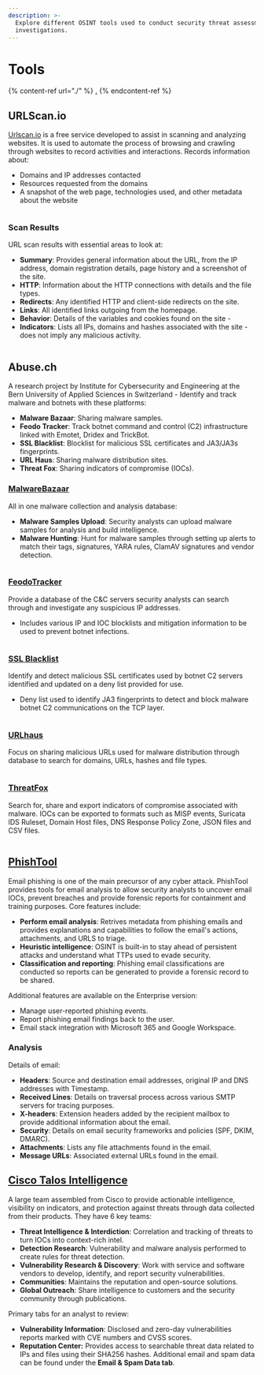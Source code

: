 ```yaml
---
description: >-
  Explore different OSINT tools used to conduct security threat assessments and
  investigations.
---
```


# Tools

{% content-ref url="./" %}
[.](./)
{% endcontent-ref %}

## URLScan.io

[Urlscan.io](https://urlscan.io) is a free service developed to assist in scanning and analyzing websites. It is used to automate the process of browsing and crawling through websites to record activities and interactions. Records information about:

* Domains and IP addresses contacted
* Resources requested from the domains
* A snapshot of the web page, technologies used, and other metadata about the website

<figure><img src="https://tryhackme-images.s3.amazonaws.com/user-uploads/5fc2847e1bbebc03aa89fbf2/room-content/db3fb7276dd4c303a5ef7aa04a2ad8a0.gif" alt=""><figcaption></figcaption></figure>

### Scan Results

URL scan results with essential areas to look at:

* **Summary**: Provides general information about the URL, from the IP address, domain registration details, page history and a screenshot of the site.
* **HTTP**: Information about the HTTP connections with details and the file types.
* **Redirects**: Any identified HTTP and client-side redirects on the site.
* **Links**: All identified links outgoing from the homepage.
* **Behavior**: Details of the variables and cookies found on the site -&#x20;
* **Indicators**: Lists all IPs, domains and hashes associated with the site - does not imply any malicious activity.

<figure><img src="https://tryhackme-images.s3.amazonaws.com/user-uploads/5fc2847e1bbebc03aa89fbf2/room-content/5ba68bbdd6e7e9ef2bbe2a0dc13106bc.gif" alt=""><figcaption></figcaption></figure>

## Abuse.ch

A research project by Institute for Cybersecurity and Engineering at the Bern University of Applied Sciences in Switzerland - Identify and track malware and botnets with these platforms:

* **Malware Bazaar**: Sharing malware samples.
* **Feodo Tracker**: Track botnet command and control (C2) infrastructure linked with Emotet, Dridex and TrickBot.
* **SSL Blacklist**: Blocklist for malicious SSL certificates and JA3/JA3s fingerprints.
* **URL Haus**: Sharing malware distribution sites.
* **Threat Fox**: Sharing indicators of compromise (IOCs).

### [MalwareBazaar](https://bazaar.abuse.ch/)

All in one malware collection and analysis database:

* **Malware Samples Upload**: Security analysts can upload malware samples for  analysis and build intelligence.
* **Malware Hunting**: Hunt for malware samples through setting up alerts to match their tags, signatures, YARA rules, ClamAV signatures and vendor detection.

<figure><img src="https://tryhackme-images.s3.amazonaws.com/user-uploads/5fc2847e1bbebc03aa89fbf2/room-content/55890b3448b3ecf9a55705cd1bd20b08.gif" alt=""><figcaption></figcaption></figure>

### [FeodoTracker](https://feodotracker.abuse.ch/)

Provide a database of the C\&C servers security analysts can search through and investigate any suspicious IP addresses.

* Includes various IP and IOC blocklists and mitigation information to be used to prevent botnet infections.

<figure><img src="https://tryhackme-images.s3.amazonaws.com/user-uploads/5fc2847e1bbebc03aa89fbf2/room-content/22e34a463f65fbf7e621a54e347543be.gif" alt=""><figcaption></figcaption></figure>

### [SSL Blacklist](https://sslbl.abuse.ch/)

Identify and detect malicious SSL certificates used by botnet C2 servers identified and updated on a deny list provided for use.

* Deny list used to identify JA3 fingerprints to detect and block malware botnet C2 communications on the TCP layer.

<figure><img src="https://tryhackme-images.s3.amazonaws.com/user-uploads/5fc2847e1bbebc03aa89fbf2/room-content/78bb7ba13a89c203b3ed331df18e2c4d.gif" alt=""><figcaption></figcaption></figure>

### [URLhaus](https://urlhaus.abuse.ch/)

Focus on sharing malicious URLs used for malware distribution through database to search for domains, URLs, hashes and file types.

<figure><img src="https://tryhackme-images.s3.amazonaws.com/user-uploads/5fc2847e1bbebc03aa89fbf2/room-content/f388122492011e9506410912afd749d1.gif" alt=""><figcaption></figcaption></figure>

### [ThreatFox](https://threatfox.abuse.ch/)

Search for, share and export indicators of compromise associated with malware. IOCs can be exported to formats such as MISP events, Suricata IDS Ruleset, Domain Host files, DNS Response Policy Zone, JSON files and CSV files.

<figure><img src="https://tryhackme-images.s3.amazonaws.com/user-uploads/5fc2847e1bbebc03aa89fbf2/room-content/e0fffff3133f4641f85190228990bdfb.gif" alt=""><figcaption></figcaption></figure>

## [PhishTool](https://www.phishtool.com/)

Email phishing is one of the main precursor of any cyber attack. PhishTool provides tools for email analysis to allow security analysts to uncover email IOCs, prevent breaches and provide forensic reports for containment and training purposes. Core features include:

* **Perform email analysis**: Retrives metadata from phishing emails and provides explanations and capabilities to follow the email's actions, attachments, and URLS to triage.
* **Heuristic intelligence**: OSINT is built-in to stay ahead of persistent attacks and understand what TTPs used to evade security.
* **Classification and reporting**: Phishing email classifications are conducted so reports can be generated to provide a forensic record to be shared.

Additional features are available on the Enterprise version:

* Manage user-reported phishing events.
* Report phishing email findings back to the user.
* Email stack integration with Microsoft 365 and Google Workspace.

### Analysis

Details of email:

* **Headers**: Source and destination email addresses, original IP and DNS addresses with Timestamp.
* **Received Lines**: Details on traversal process across various SMTP servers for tracing purposes.
* **X-headers**: Extension headers added by the recipient mailbox to provide additional information about the email.
* **Security**: Details on email security frameworks and policies (SPF, DKIM, DMARC).
* **Attachments**: Lists any file attachments found in the email.
* **Message URLs**: Associated external URLs found in the email.

## [Cisco Talos Intelligence](https://talosintelligence.com/)

A large team assembled from Cisco to provide actionable intelligence, visibility on indicators, and protection against threats through data collected from their products. They have 6 key teams:

* **Threat Intelligence & Interdiction**: Correlation and tracking of threats to turn IOCs into context-rich intel.
* **Detection Research**: Vulnerability and malware analysis performed to create rules for threat detection.
* **Vulnerability Research & Discovery**: Work with service and software vendors to develop, identify, and report security vulnerabilities.
* **Communities**: Maintains the reputation and open-source solutions.
* **Global Outreach**: Share intelligence to customers and the security community through publications.

Primary tabs for an analyst to review:

* **Vulnerability Information**: Disclosed and zero-day vulnerabilities reports marked with CVE numbers and CVSS scores.
* **Reputation Center:** Provides access to searchable threat data related to IPs and files using their SHA256 hashes. Additional email and spam data can be found under the **Email & Spam Data tab**.

